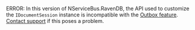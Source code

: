 ERROR: In this version of NServiceBus.RavenDB, the API used to customize the `IDocumentSession` instance is incompatible with the [Outbox feature](/nservicebus/outbox/). [Contact support](https://particular.net/contactus) if this poses a problem.